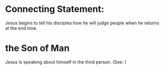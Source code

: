 
# Connecting Statement:
Jesus begins to tell his disciples how he will judge people when he returns at the end time.

# the Son of Man
Jesus is speaking about himself in the third person. (See: )